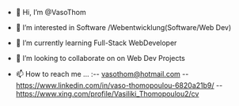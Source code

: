 - 👋 Hi, I’m @VasoThom
- 👀 I’m interested in Software  /Webentwicklung(Software/Web Dev)
- 🌱 I’m currently learning Full-Stack WebDeveloper
- 💞️ I’m looking to collaborate on on Web Dev Projects

- 📫 How to reach me ... :-- vasothom@hotmail.com 
                         --   https://www.linkedin.com/in/vaso-thomopoulou-6820a21b9/
                          --  https://www.xing.com/profile/Vasiliki_Thomopoulou2/cv

<!---
VasoThom/VasoThom is a ✨ special ✨ repository because its `README.md` (this file) appears on your GitHub profile.
You can click the Preview link to take a look at your changes.
--->
